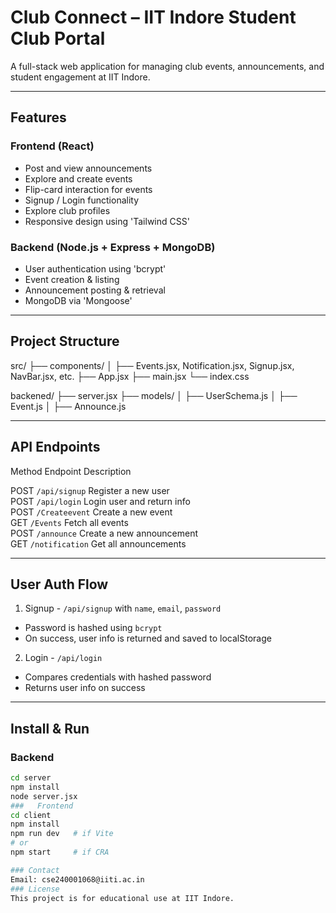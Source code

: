 #  Club Connect – IIT Indore Student Club Portal

A full-stack web application for managing club events, announcements, and student engagement at IIT Indore.

---

##  Features

###  Frontend (React)
-  Post and view announcements
-  Explore and create events
-  Flip-card interaction for events
-  Signup / Login functionality
-  Explore club profiles
-  Responsive design using  'Tailwind CSS'

###  Backend (Node.js + Express + MongoDB)
-  User authentication using 'bcrypt'
-  Event creation & listing
-  Announcement posting & retrieval
-  MongoDB via 'Mongoose'

---

##  Project Structure
src/
├── components/
│ ├── Events.jsx, Notification.jsx, Signup.jsx, NavBar.jsx, etc.
├── App.jsx
├── main.jsx
└── index.css

backened/
├── server.jsx
├── models/
│ ├── UserSchema.js
│ ├── Event.js
│ ├── Announce.js


---

##  API Endpoints

 Method       Endpoint              Description                      

 POST       `/api/signup`         Register a new user              
 POST       `/api/login`          Login user and return info       
 POST       `/Createevent`        Create a new event               
 GET        `/Events`             Fetch all events                 
 POST       `/announce`           Create a new announcement        
 GET        `/notification`       Get all announcements            

---

##  User Auth Flow

1.  Signup - `/api/signup` with `name`, `email`, `password`
   - Password is hashed using `bcrypt`
   - On success, user info is returned and saved to localStorage
2.  Login - `/api/login`
   - Compares credentials with hashed password
   - Returns user info on success

---

##  Install & Run

###  Backend

```bash
cd server
npm install
node server.jsx
###   Frontend
cd client
npm install
npm run dev   # if Vite
# or
npm start     # if CRA

### Contact
Email: cse240001068@iiti.ac.in
### License
This project is for educational use at IIT Indore. 



